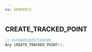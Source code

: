 ```yaml
---
ns: GRAPHICS
---
```

## CREATE_TRACKED_POINT

```c
// 0xFB405CB357C69CB9
Any CREATE_TRACKED_POINT();
```

